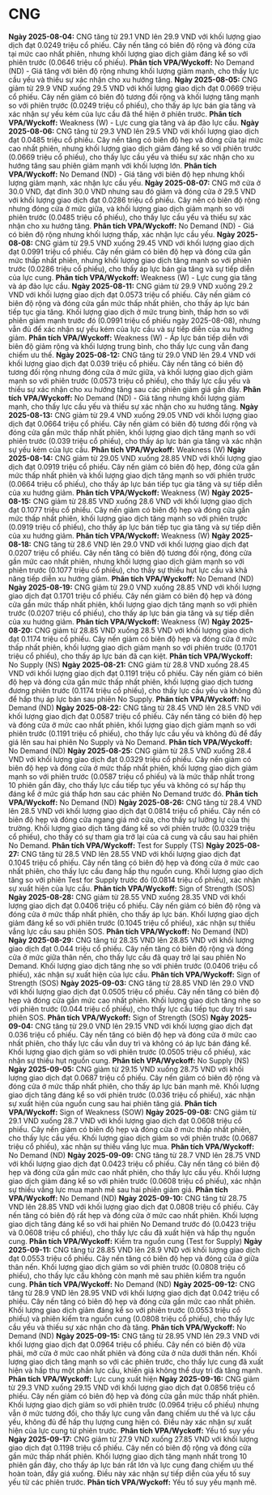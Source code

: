 # CNG

**Ngày 2025-08-04:** CNG tăng từ 29.1 VND lên 29.9 VND với khối lượng giao dịch đạt 0.0249 triệu cổ phiếu. Cây nến tăng có biên độ rộng và đóng cửa tại mức cao nhất phiên, nhưng khối lượng giao dịch giảm đáng kể so với phiên trước (0.0646 triệu cổ phiếu). **Phân tích VPA/Wyckoff:** No Demand (ND) - Giá tăng với biên độ rộng nhưng khối lượng giảm mạnh, cho thấy lực cầu yếu và thiếu sự xác nhận cho xu hướng tăng.
**Ngày 2025-08-05:** CNG giảm từ 29.9 VND xuống 29.5 VND với khối lượng giao dịch đạt 0.0669 triệu cổ phiếu. Cây nến giảm có biên độ tương đối rộng và khối lượng tăng mạnh so với phiên trước (0.0249 triệu cổ phiếu), cho thấy áp lực bán gia tăng và xác nhận sự yếu kém của lực cầu đã thể hiện ở phiên trước. **Phân tích VPA/Wyckoff:** Weakness (W) - Lực cung gia tăng và áp đảo lực cầu.
**Ngày 2025-08-06:** CNG tăng từ 29.3 VND lên 29.5 VND với khối lượng giao dịch đạt 0.0485 triệu cổ phiếu. Cây nến tăng có biên độ hẹp và đóng cửa tại mức cao nhất phiên, nhưng khối lượng giao dịch giảm đáng kể so với phiên trước (0.0669 triệu cổ phiếu), cho thấy lực cầu yếu và thiếu sự xác nhận cho xu hướng tăng sau phiên giảm mạnh với khối lượng lớn. **Phân tích VPA/Wyckoff:** No Demand (ND) - Giá tăng với biên độ hẹp nhưng khối lượng giảm mạnh, xác nhận lực cầu yếu.
**Ngày 2025-08-07:** CNG mở cửa ở 30.0 VND, đạt đỉnh 30.0 VND nhưng sau đó giảm và đóng cửa ở 29.5 VND với khối lượng giao dịch đạt 0.0286 triệu cổ phiếu. Cây nến có biên độ rộng nhưng đóng cửa ở mức giữa, và khối lượng giao dịch giảm mạnh so với phiên trước (0.0485 triệu cổ phiếu), cho thấy lực cầu yếu và thiếu sự xác nhận cho xu hướng tăng. **Phân tích VPA/Wyckoff:** No Demand (ND) - Giá có biên độ rộng nhưng khối lượng thấp, xác nhận lực cầu yếu.
**Ngày 2025-08-08:** CNG giảm từ 29.5 VND xuống 29.45 VND với khối lượng giao dịch đạt 0.0991 triệu cổ phiếu. Cây nến giảm có biên độ hẹp và đóng cửa gần mức thấp nhất phiên, nhưng khối lượng giao dịch tăng mạnh so với phiên trước (0.0286 triệu cổ phiếu), cho thấy áp lực bán gia tăng và sự tiếp diễn của lực cung. **Phân tích VPA/Wyckoff:** Weakness (W) - Lực cung gia tăng và áp đảo lực cầu.
**Ngày 2025-08-11:** CNG giảm từ 29.9 VND xuống 29.2 VND với khối lượng giao dịch đạt 0.0573 triệu cổ phiếu. Cây nến giảm có biên độ rộng và đóng cửa gần mức thấp nhất phiên, cho thấy áp lực bán tiếp tục gia tăng. Khối lượng giao dịch ở mức trung bình, thấp hơn so với phiên giảm mạnh trước đó (0.0991 triệu cổ phiếu ngày 2025-08-08), nhưng vẫn đủ để xác nhận sự yếu kém của lực cầu và sự tiếp diễn của xu hướng giảm. **Phân tích VPA/Wyckoff:** Weakness (W) - Áp lực bán tiếp diễn với biên độ giảm rộng và khối lượng trung bình, cho thấy lực cung vẫn đang chiếm ưu thế.
**Ngày 2025-08-12:** CNG tăng từ 29.0 VND lên 29.4 VND với khối lượng giao dịch đạt 0.039 triệu cổ phiếu. Cây nến tăng có biên độ tương đối rộng nhưng đóng cửa ở mức giữa, và khối lượng giao dịch giảm mạnh so với phiên trước (0.0573 triệu cổ phiếu), cho thấy lực cầu yếu và thiếu sự xác nhận cho xu hướng tăng sau các phiên giảm giá gần đây. **Phân tích VPA/Wyckoff:** No Demand (ND) - Giá tăng nhưng khối lượng giảm mạnh, cho thấy lực cầu yếu và thiếu sự xác nhận cho xu hướng tăng.
**Ngày 2025-08-13:** CNG giảm từ 29.4 VND xuống 29.05 VND với khối lượng giao dịch đạt 0.0664 triệu cổ phiếu. Cây nến giảm có biên độ tương đối rộng và đóng cửa gần mức thấp nhất phiên, khối lượng giao dịch tăng mạnh so với phiên trước (0.039 triệu cổ phiếu), cho thấy áp lực bán gia tăng và xác nhận sự yếu kém của lực cầu. **Phân tích VPA/Wyckoff:** Weakness (W)
**Ngày 2025-08-14:** CNG giảm từ 29.05 VND xuống 28.85 VND với khối lượng giao dịch đạt 0.0919 triệu cổ phiếu. Cây nến giảm có biên độ hẹp, đóng cửa gần mức thấp nhất phiên và khối lượng giao dịch tăng mạnh so với phiên trước (0.0664 triệu cổ phiếu), cho thấy áp lực bán tiếp tục gia tăng và sự tiếp diễn của xu hướng giảm. **Phân tích VPA/Wyckoff:** Weakness (W)
**Ngày 2025-08-15:** CNG giảm từ 28.85 VND xuống 28.6 VND với khối lượng giao dịch đạt 0.1077 triệu cổ phiếu. Cây nến giảm có biên độ hẹp và đóng cửa gần mức thấp nhất phiên, khối lượng giao dịch tăng mạnh so với phiên trước (0.0919 triệu cổ phiếu), cho thấy áp lực bán tiếp tục gia tăng và sự tiếp diễn của xu hướng giảm. **Phân tích VPA/Wyckoff:** Weakness (W)
**Ngày 2025-08-18:** CNG tăng từ 28.6 VND lên 29.0 VND với khối lượng giao dịch đạt 0.0207 triệu cổ phiếu. Cây nến tăng có biên độ tương đối rộng, đóng cửa gần mức cao nhất phiên, nhưng khối lượng giao dịch giảm mạnh so với phiên trước (0.1077 triệu cổ phiếu), cho thấy sự thiếu hụt lực cầu và khả năng tiếp diễn xu hướng giảm. **Phân tích VPA/Wyckoff:** No Demand (ND)
**Ngày 2025-08-19:** CNG giảm từ 29.0 VND xuống 28.85 VND với khối lượng giao dịch đạt 0.1701 triệu cổ phiếu. Cây nến giảm có biên độ hẹp và đóng cửa gần mức thấp nhất phiên, khối lượng giao dịch tăng mạnh so với phiên trước (0.0207 triệu cổ phiếu), cho thấy áp lực bán gia tăng và sự tiếp diễn của xu hướng giảm. **Phân tích VPA/Wyckoff:** Weakness (W)
**Ngày 2025-08-20:** CNG giảm từ 28.85 VND xuống 28.5 VND với khối lượng giao dịch đạt 0.1174 triệu cổ phiếu. Cây nến giảm có biên độ hẹp và đóng cửa ở mức thấp nhất phiên, khối lượng giao dịch giảm mạnh so với phiên trước (0.1701 triệu cổ phiếu), cho thấy áp lực bán đã cạn kiệt. **Phân tích VPA/Wyckoff:** No Supply (NS)
**Ngày 2025-08-21:** CNG giảm từ 28.8 VND xuống 28.45 VND với khối lượng giao dịch đạt 0.1191 triệu cổ phiếu. Cây nến giảm có biên độ hẹp và đóng cửa gần mức thấp nhất phiên, khối lượng giao dịch tương đương phiên trước (0.1174 triệu cổ phiếu), cho thấy lực cầu yếu và không đủ để hấp thụ áp lực bán sau phiên No Supply. **Phân tích VPA/Wyckoff:** No Demand (ND)
**Ngày 2025-08-22:** CNG tăng từ 28.45 VND lên 28.5 VND với khối lượng giao dịch đạt 0.0587 triệu cổ phiếu. Cây nến tăng có biên độ hẹp và đóng cửa ở mức cao nhất phiên, khối lượng giao dịch giảm mạnh so với phiên trước (0.1191 triệu cổ phiếu), cho thấy lực cầu yếu và không đủ để đẩy giá lên sau hai phiên No Supply và No Demand. **Phân tích VPA/Wyckoff:** No Demand (ND)
**Ngày 2025-08-25:** CNG giảm từ 28.5 VND xuống 28.4 VND với khối lượng giao dịch đạt 0.0329 triệu cổ phiếu. Cây nến giảm có biên độ hẹp và đóng cửa ở mức thấp nhất phiên, khối lượng giao dịch giảm mạnh so với phiên trước (0.0587 triệu cổ phiếu) và là mức thấp nhất trong 10 phiên gần đây, cho thấy lực cầu tiếp tục yếu và không có sự hấp thụ đáng kể ở mức giá thấp hơn sau các phiên No Demand trước đó. **Phân tích VPA/Wyckoff:** No Demand (ND)
**Ngày 2025-08-26:** CNG tăng từ 28.4 VND lên 28.5 VND với khối lượng giao dịch đạt 0.0814 triệu cổ phiếu. Cây nến có biên độ hẹp và đóng cửa ngang giá mở cửa, cho thấy sự lưỡng lự của thị trường. Khối lượng giao dịch tăng đáng kể so với phiên trước (0.0329 triệu cổ phiếu), cho thấy có sự tham gia trở lại của cả cung và cầu sau hai phiên No Demand. **Phân tích VPA/Wyckoff:** Test for Supply (TS)
**Ngày 2025-08-27:** CNG tăng từ 28.5 VND lên 28.55 VND với khối lượng giao dịch đạt 0.1045 triệu cổ phiếu. Cây nến tăng có biên độ hẹp và đóng cửa ở mức cao nhất phiên, cho thấy lực cầu đang hấp thụ nguồn cung. Khối lượng giao dịch tăng so với phiên Test for Supply trước đó (0.0814 triệu cổ phiếu), xác nhận sự xuất hiện của lực cầu. **Phân tích VPA/Wyckoff:** Sign of Strength (SOS)
**Ngày 2025-08-28:** CNG giảm từ 28.55 VND xuống 28.35 VND với khối lượng giao dịch đạt 0.0406 triệu cổ phiếu. Cây nến giảm có biên độ rộng và đóng cửa ở mức thấp nhất phiên, cho thấy áp lực bán. Khối lượng giao dịch giảm đáng kể so với phiên trước (0.1045 triệu cổ phiếu), xác nhận sự thiếu vắng lực cầu sau phiên SOS. **Phân tích VPA/Wyckoff:** No Demand (ND)
**Ngày 2025-08-29:** CNG tăng từ 28.35 VND lên 28.85 VND với khối lượng giao dịch đạt 0.044 triệu cổ phiếu. Cây nến tăng có biên độ rộng và đóng cửa ở mức giữa thân nến, cho thấy lực cầu đã quay trở lại sau phiên No Demand. Khối lượng giao dịch tăng nhẹ so với phiên trước (0.0406 triệu cổ phiếu), xác nhận sự xuất hiện của lực cầu. **Phân tích VPA/Wyckoff:** Sign of Strength (SOS)
**Ngày 2025-09-03:** CNG tăng từ 28.85 VND lên 29.0 VND với khối lượng giao dịch đạt 0.0505 triệu cổ phiếu. Cây nến tăng có biên độ hẹp và đóng cửa gần mức cao nhất phiên. Khối lượng giao dịch tăng nhẹ so với phiên trước (0.044 triệu cổ phiếu), cho thấy lực cầu tiếp tục duy trì sau phiên SOS. **Phân tích VPA/Wyckoff:** Sign of Strength (SOS)
**Ngày 2025-09-04:** CNG tăng từ 29.0 VND lên 29.15 VND với khối lượng giao dịch đạt 0.036 triệu cổ phiếu. Cây nến tăng có biên độ hẹp và đóng cửa ở mức cao nhất phiên, cho thấy lực cầu vẫn duy trì và không có áp lực bán đáng kể. Khối lượng giao dịch giảm so với phiên trước (0.0505 triệu cổ phiếu), xác nhận sự thiếu hụt nguồn cung. **Phân tích VPA/Wyckoff:** No Supply (NS)
**Ngày 2025-09-05:** CNG giảm từ 29.15 VND xuống 28.75 VND với khối lượng giao dịch đạt 0.0687 triệu cổ phiếu. Cây nến giảm có biên độ rộng và đóng cửa ở mức thấp nhất phiên, cho thấy áp lực bán mạnh mẽ. Khối lượng giao dịch tăng đáng kể so với phiên trước (0.036 triệu cổ phiếu), xác nhận sự xuất hiện của nguồn cung sau hai phiên tăng giá. **Phân tích VPA/Wyckoff:** Sign of Weakness (SOW)
**Ngày 2025-09-08:** CNG giảm từ 29.1 VND xuống 28.7 VND với khối lượng giao dịch đạt 0.0608 triệu cổ phiếu. Cây nến giảm có biên độ hẹp và đóng cửa ở mức thấp nhất phiên, cho thấy lực cầu yếu. Khối lượng giao dịch giảm so với phiên trước (0.0687 triệu cổ phiếu), xác nhận sự thiếu vắng lực mua. **Phân tích VPA/Wyckoff:** No Demand (ND)
**Ngày 2025-09-09:** CNG tăng từ 28.7 VND lên 28.75 VND với khối lượng giao dịch đạt 0.0423 triệu cổ phiếu. Cây nến tăng có biên độ hẹp và đóng cửa gần mức cao nhất phiên, cho thấy lực cầu yếu. Khối lượng giao dịch giảm đáng kể so với phiên trước (0.0608 triệu cổ phiếu), xác nhận sự thiếu vắng lực mua mạnh mẽ sau hai phiên giảm giá. **Phân tích VPA/Wyckoff:** No Demand (ND)
**Ngày 2025-09-10:** CNG tăng từ 28.75 VND lên 28.85 VND với khối lượng giao dịch đạt 0.0808 triệu cổ phiếu. Cây nến tăng có biên độ rất hẹp và đóng cửa ở mức cao nhất phiên. Khối lượng giao dịch tăng đáng kể so với hai phiên No Demand trước đó (0.0423 triệu và 0.0608 triệu cổ phiếu), cho thấy lực cầu đã xuất hiện và hấp thụ nguồn cung. **Phân tích VPA/Wyckoff:** Kiểm tra nguồn cung (Test for Supply)
**Ngày 2025-09-11:** CNG tăng từ 28.85 VND lên 28.9 VND với khối lượng giao dịch đạt 0.0553 triệu cổ phiếu. Cây nến tăng có biên độ hẹp và đóng cửa ở giữa thân nến. Khối lượng giao dịch giảm so với phiên trước (0.0808 triệu cổ phiếu), cho thấy lực cầu không còn mạnh mẽ sau phiên kiểm tra nguồn cung. **Phân tích VPA/Wyckoff:** No Demand (ND)
**Ngày 2025-09-12:** CNG tăng từ 28.9 VND lên 28.95 VND với khối lượng giao dịch đạt 0.042 triệu cổ phiếu. Cây nến tăng có biên độ hẹp và đóng cửa gần mức cao nhất phiên. Khối lượng giao dịch giảm đáng kể so với phiên trước (0.0553 triệu cổ phiếu) và phiên kiểm tra nguồn cung (0.0808 triệu cổ phiếu), cho thấy lực cầu yếu và thiếu sự xác nhận cho đà tăng. **Phân tích VPA/Wyckoff:** No Demand (ND)
**Ngày 2025-09-15:** CNG tăng từ 28.95 VND lên 29.3 VND với khối lượng giao dịch đạt 0.0964 triệu cổ phiếu. Cây nến có biên độ vừa phải, mở cửa ở mức cao nhất phiên và đóng cửa ở nửa dưới thân nến. Khối lượng giao dịch tăng mạnh so với các phiên trước, cho thấy lực cung đã xuất hiện và hấp thụ một phần lực cầu, khiến giá không thể duy trì đà tăng mạnh. **Phân tích VPA/Wyckoff:** Lực cung xuất hiện
**Ngày 2025-09-16:** CNG giảm từ 29.3 VND xuống 29.15 VND với khối lượng giao dịch đạt 0.0856 triệu cổ phiếu. Cây nến giảm có biên độ hẹp và đóng cửa gần mức thấp nhất phiên. Khối lượng giao dịch giảm so với phiên trước (0.0964 triệu cổ phiếu) nhưng vẫn ở mức tương đối, cho thấy lực cung vẫn đang chiếm ưu thế và lực cầu yếu, không đủ để hấp thụ lượng cung hiện có. Điều này xác nhận sự xuất hiện của lực cung từ phiên trước. **Phân tích VPA/Wyckoff:** Yếu tố suy yếu
**Ngày 2025-09-17:** CNG giảm từ 27.9 VND xuống 27.85 VND với khối lượng giao dịch đạt 0.1198 triệu cổ phiếu. Cây nến có biên độ rộng và đóng cửa gần mức thấp nhất phiên. Khối lượng giao dịch tăng mạnh nhất trong 10 phiên gần đây, cho thấy áp lực bán rất lớn và lực cung đang chiếm ưu thế hoàn toàn, đẩy giá xuống. Điều này xác nhận sự tiếp diễn của yếu tố suy yếu từ các phiên trước. **Phân tích VPA/Wyckoff:** Yếu tố suy yếu mạnh mẽ.
